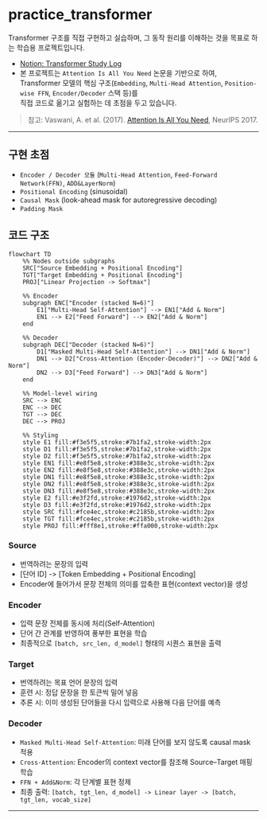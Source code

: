 # practice_transformer
Transformer 구조를 직접 구현하고 실습하며, 그 동작 원리를 이해하는 것을 목표로 하는 학습용 프로젝트입니다.
- [Notion: Transformer Study Log](https://www.notion.so/Transformer-2262d05d9c4680de8371fc72ee3c87dd?source=copy_link)
- 본 프로젝트는 `Attention Is All You Need` 논문을 기반으로 하여,<br>
Transformer 모델의 핵심 구조(`Embedding`, `Multi-Head Attention`, `Position-wise FFN`, `Encoder/Decoder` 스택 등)를<br>
직접 코드로 옮기고 실험하는 데 초점을 두고 있습니다.
> 참고: Vaswani, A. et al. (2017). [Attention Is All You Need](https://arxiv.org/abs/1706.03762), NeurIPS 2017.

---

## 구현 초점
- `Encoder / Decoder 모듈` (`Multi-Head Attention`, `Feed-Forward Network(FFN)`, `ADD&LayerNorm`)
- `Positional Encoding` (sinusoidal)
- `Causal Mask` (look-ahead mask for autoregressive decoding)
- `Padding Mask`

## 코드 구조
```mermaid
flowchart TD
    %% Nodes outside subgraphs
    SRC["Source Embedding + Positional Encoding"]
    TGT["Target Embedding + Positional Encoding"]
    PROJ["Linear Projection -> Softmax"]

    %% Encoder
    subgraph ENC["Encoder (stacked N=6)"]
        E1["Multi-Head Self-Attention"] --> EN1["Add & Norm"]
        EN1 --> E2["Feed Forward"] --> EN2["Add & Norm"]
    end

    %% Decoder
    subgraph DEC["Decoder (stacked N=6)"]
        D1["Masked Multi-Head Self-Attention"] --> DN1["Add & Norm"]
        DN1 --> D2["Cross-Attention (Encoder-Decoder)"] --> DN2["Add & Norm"]
        DN2 --> D3["Feed Forward"] --> DN3["Add & Norm"]
    end

    %% Model-level wiring
    SRC --> ENC
    ENC --> DEC
    TGT --> DEC
    DEC --> PROJ

    %% Styling
    style E1 fill:#f3e5f5,stroke:#7b1fa2,stroke-width:2px
    style D1 fill:#f3e5f5,stroke:#7b1fa2,stroke-width:2px
    style D2 fill:#f3e5f5,stroke:#7b1fa2,stroke-width:2px
    style EN1 fill:#e8f5e8,stroke:#388e3c,stroke-width:2px
    style EN2 fill:#e8f5e8,stroke:#388e3c,stroke-width:2px
    style DN1 fill:#e8f5e8,stroke:#388e3c,stroke-width:2px
    style DN2 fill:#e8f5e8,stroke:#388e3c,stroke-width:2px
    style DN3 fill:#e8f5e8,stroke:#388e3c,stroke-width:2px
    style E2 fill:#e3f2fd,stroke:#1976d2,stroke-width:2px
    style D3 fill:#e3f2fd,stroke:#1976d2,stroke-width:2px
    style SRC fill:#fce4ec,stroke:#c2185b,stroke-width:2px
    style TGT fill:#fce4ec,stroke:#c2185b,stroke-width:2px
    style PROJ fill:#fff8e1,stroke:#ffa000,stroke-width:2px
```
### Source
- 번역하려는 문장의 입력
- [단어 ID] -> [Token Embedding + Positional Encoding]
- Encoder에 들어가서 문장 전체의 의미를 압축한 표현(context vector)을 생성

### Encoder
- 입력 문장 전체를 동시에 처리(Self-Attention)
- 단어 간 관계를 반영하여 풍부한 표현을 학습
- 최종적으로 `[batch, src_len, d_model]` 형태의 시퀀스 표현을 출력

### Target
- 번역하려는 목표 언어 문장의 입력
- 훈련 시: 정답 문장을 한 토큰씩 밀어 넣음
- 추론 시: 이미 생성된 단어들을 다시 입력으로 사용해 다음 단어를 예측

### Decoder
- `Masked Multi-Head Self-Attention`: 미래 단어를 보지 않도록 causal mask 적용
- `Cross-Attention`: Encoder의 context vector를 참조해 Source–Target 매핑 학습
- `FFN + Add&Norm`: 각 단계별 표현 정제
- 최종 출력: `[batch, tgt_len, d_model] -> Linear layer -> [batch, tgt_len, vocab_size]`

---
## 